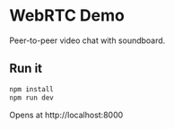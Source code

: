 # WebRTC Demo

Peer-to-peer video chat with soundboard.

## Run it

```bash
npm install
npm run dev
```

Opens at http://localhost:8000 
